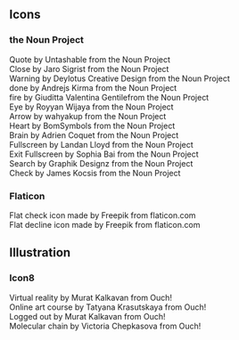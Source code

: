 ## Icons

### the Noun Project

Quote by Untashable from the Noun Project  
Close by Jaro Sigrist from the Noun Project  
Warning by Deylotus Creative Design from the Noun Project  
done by Andrejs Kirma from the Noun Project  
fire by Giuditta Valentina Gentilefrom the Noun Project  
Eye by Royyan Wijaya from the Noun Project  
Arrow by wahyakup from the Noun Project  
Heart by BomSymbols from the Noun Project  
Brain by Adrien Coquet from the Noun Project  
Fullscreen by Landan Lloyd from the Noun Project  
Exit Fullscreen by Sophia Bai from the Noun Project  
Search by Graphik Designz from the Noun Project  
Check by James Kocsis from the Noun Project

### Flaticon

Flat check icon made by Freepik from flaticon.com  
Flat decline icon made by Freepik from flaticon.com

## Illustration

### Icon8

Virtual reality by Murat Kalkavan from Ouch!  
Online art course by Tatyana Krasutskaya from Ouch!  
Logged out by Murat Kalkavan from Ouch!  
Molecular chain by Victoria Chepkasova from Ouch!
